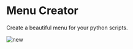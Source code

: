 # Menu Creator
Create a beautiful menu for your python scripts.

![new](https://user-images.githubusercontent.com/62441713/235458813-b92e7f7f-2451-4ed0-8d47-4a541d8fd3fd.png)
